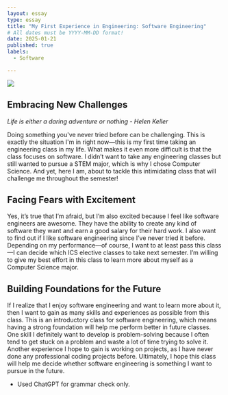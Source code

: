```yaml
---
layout: essay
type: essay
title: "My First Experience in Engineering: Software Engineering"
# All dates must be YYYY-MM-DD format!
date: 2025-01-21
published: true
labels:
  - Software

---
```


<img class="img-fluid" src="../img/My-First-Experience-in-Engineering:-Software-Engineering/softwareengineer.avif">

## Embracing New Challenges

*Life is either a daring adventure or nothing - Helen Keller* 

Doing something you've never tried before can be challenging. This is exactly the situation I'm in right now—this is my first time taking an engineering class in my life. What makes it even more difficult is that the class focuses on software. I didn’t want to take any engineering classes but still wanted to pursue a STEM major, which is why I chose Computer Science. And yet, here I am, about to tackle this intimidating class that will challenge me throughout the semester!

## Facing Fears with Excitement

Yes, it’s true that I’m afraid, but I’m also excited because I feel like software engineers are awesome. They have the ability to create any kind of software they want and earn a good salary for their hard work. I also want to find out if I like software engineering since I’ve never tried it before. Depending on my performance—of course, I want to at least pass this class—I can decide which ICS elective classes to take next semester. I’m willing to give my best effort in this class to learn more about myself as a Computer Science major.

## Building Foundations for the Future

If I realize that I enjoy software engineering and want to learn more about it, then I want to gain as many skills and experiences as possible from this class. This is an introductory class for software engineering, which means having a strong foundation will help me perform better in future classes. One skill I definitely want to develop is problem-solving because I often tend to get stuck on a problem and waste a lot of time trying to solve it. Another experience I hope to gain is working on projects, as I have never done any professional coding projects before. Ultimately, I hope this class will help me decide whether software engineering is something I want to pursue in the future.

- Used ChatGPT for grammar check only.
